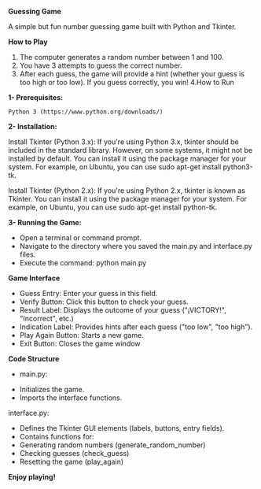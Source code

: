 **Guessing Game**

A simple but fun number guessing game built with Python and Tkinter.

**How to Play**

1. The computer generates a random number between 1 and 100.
2. You have 3 attempts to guess the correct number.
3. After each guess, the game will provide a hint (whether your guess is too high or too low).
If you guess correctly, you win!
4.How to Run

**1- Prerequisites:**

    Python 3 (https://www.python.org/downloads/)
**2- Installation:**

Install Tkinter (Python 3.x): If you're using Python 3.x, tkinter should be included in the standard library. However, on some systems, it might not be installed by default. You can install it using the package manager for your system. For example, on Ubuntu, you can use sudo apt-get install python3-tk.

Install Tkinter (Python 2.x): If you're using Python 2.x, tkinter is known as Tkinter. You can install it using the package manager for your system. For example, on Ubuntu, you can use sudo apt-get install python-tk.

**3- Running the Game:**

 - Open a terminal or command prompt.
 - Navigate to the directory where you saved the main.py and interface.py files.
 - Execute the command: python main.py

**Game Interface**

 - Guess Entry: Enter your guess in this field.
 - Verify Button: Click this button to check your guess.
 - Result Label: Displays the outcome of your guess ("¡VICTORY!", "Incorrect", etc.)
 - Indication Label: Provides hints after each guess ("too low", "too high").
 - Play Again Button: Starts a new game.
 - Exit Button: Closes the game window

**Code Structure**

- main.py:
 * Initializes the game.
 * Imports the interface functions.

interface.py:
 - Defines the Tkinter GUI elements (labels, buttons, entry fields).
 - Contains functions for:
 - Generating random numbers (generate_random_number)
 - Checking guesses (check_guess)
 - Resetting the game (play_again)

**Enjoy playing!**
